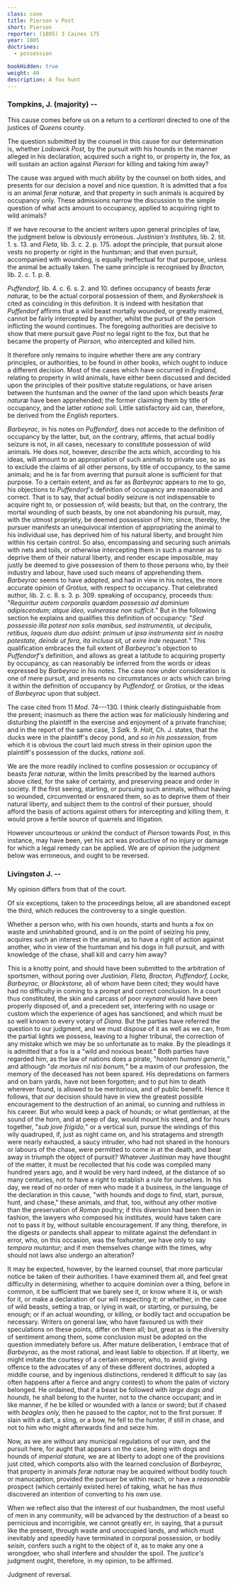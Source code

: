 ```yaml
---
class: case
title: Pierson v Post
short: Pierson
reporter: (1805) 3 Caines 175 
year: 1805
doctrines: 
  - possession

bookHidden: true
weight: 40
description: A fox hunt
---
```


### Tompkins, J. (majority) -- 

This cause comes before us on a return to a *certiorari* directed to one
of the justices of *Queens* county.  
  
The question submitted by the counsel in this cause for our
determination is, whether *Lodowick Post,* by the pursuit with his
hounds in the manner alleged in his declaration, acquired such a right
to, or property in, the fox, as will sustain an action against *Pierson*
for killing and taking him away?  
  
The cause was argued with much ability by the counsel on both sides, and
presents for our decision a novel and nice question. It is admitted that
a fox is an animal *feræ naturæ,* and that property in such animals is
acquired by occupancy only. These admissions narrow the discussion to
the simple question of what acts amount to occupancy, applied to
acquiring right to wild animals?  
  
If we have recourse to the ancient writers upon general principles of
law, the judgment below is obviously erroneous. *Justinian\'s
Institutes,* lib. 2. tit. 1. s. 13. and *Fleta,* lib. 3. c. 2. p. 175.
adopt the principle, that pursuit alone vests no property or right in
the huntsman; and that even pursuit, accompanied with wounding, is
equally ineffectual for that purpose, unless the animal be actually
taken. The same principle is recognised by *Bracton,* lib. 2. c. 1. p.
8.  
  
*Puffendorf,* lib. 4. c. 6. s. 2. and 10. defines occupancy of beasts
*feræ naturæ,* to be the actual corporal possession of them, and
*Bynkershoek* is cited as coinciding in this definition. It is indeed
with hesitation that *Puffendorf* affirms that a wild beast mortally
wounded, or greatly maimed, cannot be fairly intercepted by another,
whilst the pursuit of the person inflicting the wound
continues. The foregoing authorities are decisive to show that mere
pursuit gave *Post* no legal right to the fox, but that he became the
property of *Pierson,* who intercepted and killed him.  
  
It therefore only remains to inquire whether there are any contrary
principles, or authorities, to be found in other books, which ought to
induce a different decision. Most of the cases which have occurred in
*England,* relating to property in wild animals, have either been
discussed and decided upon the principles of their positive statute
regulations, or have arisen between the huntsman and the owner of the
land upon which beasts *feræ naturæ* have been apprehended; the former
claiming them by title of occupancy, and the latter *ratione soli.*
Little satisfactory aid can, therefore, be derived from the *English*
reporters.  
  
*Barbeyrac,* in his notes on *Puffendorf,* does not accede to the
definition of occupancy by the latter, but, on the contrary, affirms,
that actual bodily seizure is not, in all cases, necessary to constitute
possession of wild animals. He does not, however, *describe* the acts
which, according to his ideas, will amount to an appropriation of such
animals to private use, so as to exclude the claims of all other
persons, by title of occupancy, to the same animals; and he is far from
averring that pursuit alone is sufficient for that purpose. To a certain
extent, and as far as *Barbeyrac* appears to me to go, his objections to
*Puffendorf\'s* definition of occupancy are reasonable and correct. That
is to say, that actual bodily seizure is not indispensable to acquire
right to, or possession of, wild beasts; but that, on the contrary, the
mortal wounding of such beasts, by one not abandoning his pursuit, may,
with the utmost propriety, be deemed possession of him; since, thereby,
the pursuer manifests an unequivocal intention of appropriating the
animal to his individual use, has deprived him of his natural liberty,
and brought him within his certain control. So also, encompassing and
securing such animals with nets and toils, or otherwise intercepting
them in such a manner as to deprive them of their natural liberty, and
render escape impossible, may justly be deemed to give possession of
them to those persons who, by their industry and labour, have used such
means of apprehending them. *Barbeyrac* seems to have adopted, and had
in view in his notes, the more accurate opinion of *Grotius,*
with respect to occupancy. That celebrated author, lib. 2. c. 8. s. 3.
p. 309. speaking of occupancy, proceeds thus: \"*Requiritur autem
corporalis quædam possessio ad dominium adipiscendum; atque ideo,
vulnerasse non sufficit.*\" But in the following section he explains and
qualifies this definition of occupancy: \"*Sed possessio illa potest non
solis manibus, sed instrumentis, ut decipulis, retibus, laqueis dum duo
adsint: primum ut ipsa instrumenta sint in nostra potestate, deinde ut
fera, ita inclusa sit, ut exire inde nequeat.*\" This qualification
embraces the full extent of *Barbeyrac\'s* objection to *Puffendorf\'s*
definition, and allows as great a latitude to acquiring property by
occupancy, as can reasonably be inferred from the words or ideas
expressed by *Barbeyrac* in his notes. The case now under consideration
is one of mere pursuit, and presents no circumstances or acts which can
bring it within the definition of occupancy by *Puffendorf,* or
*Grotius,* or the ideas of *Barbeyrac* upon that subject.  
  
The case cited from 11 *Mod.* 74---130. I think clearly distinguishable
from the present; inasmuch as there the action was for maliciously
hindering and disturbing the plaintiff in the exercise and enjoyment of
a private franchise; and in the report of the same case, 3 *Salk.* 9.
*Holt,* Ch. J. states, that the ducks were in the plaintiff\'s decoy
pond, and *so in his possession,* from which it is obvious the court
laid much stress in their opinion upon the plaintiff\'s possession of
the ducks, *ratione soli.*  
  
We are the more readily inclined to confine possession or occupancy of
beasts *feræ naturæ,* within the limits prescribed by the learned
authors above cited, for the sake of certainty, and preserving peace and
order in society. If the first seeing, starting, or pursuing such
animals, without having so wounded, circumvented or ensnared them, so as
to deprive them of their natural liberty, and subject them to the
control of their pursuer, should afford the basis of actions against
others for intercepting and killing them, it would prove a fertile
source of quarrels and litigation.  
  
However uncourteous or unkind the conduct of *Pierson* towards *Post,*
in this instance, may have been, yet his act was productive of no injury
or damage for which a legal remedy can be applied. We are of
opinion the judgment below was erroneous, and ought to be reversed.  

### Livingston J. --

My opinion differs from that of the court.  

Of six exceptions, taken to the proceedings below, all are abandoned
except the third, which reduces the controversy to a single question.  
  
Whether a person who, with his own hounds, starts and hunts a fox on
waste and uninhabited ground, and is on the point of seizing his prey,
acquires such an interest in the animal, as to have a right of action
against another, who in view of the huntsman and his dogs in full
pursuit, and with knowledge of the chase, shall kill and carry him
away?  
  
This is a knotty point, and should have been submitted to the
arbitration of sportsmen, without poring over *Justinian, Fleta,
Bracton, Puffendorf, Locke, Barbeyrac,* or *Blackstone,* all of whom
have been cited; they would have had no difficulty in coming to a prompt
and correct conclusion. In a court thus constituted, the skin and
carcass of poor *reynard* would have been properly disposed of, and a
precedent set, interfering with no usage or custom which the experience
of ages has sanctioned, and which must be so well known to every votary
of *Diana.* But the parties have referred the question to our judgment,
and we must dispose of it as well as we can, from the partial lights we
possess, leaving to a higher tribunal, the correction of any mistake
which we may be so unfortunate as to make. By the pleadings it is
admitted that a fox is a \"wild and noxious beast.\" Both parties have
regarded him, as the law of nations does a pirate, \"*hostem humani
generis,*\" and although \"*de mortuis nil nisi bonum,*\" be a maxim of
our profession, the memory of the deceased has not been spared. His
depredations on farmers and on barn yards, have not been forgotten; and
to put him to death wherever found, is allowed to be meritorious, and of
public benefit. Hence it follows, that our decision should have in view
the greatest possible encouragement to the destruction of an animal, so
cunning and ruthless in his career. But who would keep a pack of hounds;
or what gentleman, at the sound of the horn, and at peep of day, would
mount his steed, and for hours together, \"*sub jove
frigido,*\" or a vertical sun, pursue the windings of this wily
quadruped, if, just as night came on, and his stratagems and strength
were nearly exhausted, a saucy intruder, who had not shared in the
honours or labours of the chase, were permitted to come in at the death,
and bear away in triumph the object of pursuit? Whatever *Justinian* may
have thought of the matter, it must be recollected that his code was
compiled many hundred years ago, and it would be very hard indeed, at
the distance of so many centuries, not to have a right to establish a
rule for ourselves. In his day, we read of no order of men who made it a
business, in the language of the declaration in this cause, \"with
hounds and dogs to find, start, pursue, hunt, and chase,\" these
animals, and that, too, without any other motive than the preservation
of *Roman* poultry; if this diversion had been then in fashion, the
lawyers who composed his institutes, would have taken care not to pass
it by, without suitable encouragement. If any thing, therefore, in the
digests or pandects shall appear to militate against the defendant in
error, who, on this occasion, was the foxhunter, we have only to say
*tempora mutantur;* and if men themselves change with the times, why
should not laws also undergo an alteration?  
  
It may be expected, however, by the learned counsel, that more
particular notice be taken of their authorities. I have examined them
all, and feel great difficulty in determining, whether to acquire
dominion over a thing, before in common, it be sufficient that we barely
see it, or know where it is, or wish for it, or make a declaration of
our will respecting it; or whether, in the case of wild beasts, setting
a trap, or lying in wait, or starting, or pursuing, be enough; or if an
actual wounding, or killing, or bodily tact and occupation be necessary.
Writers on general law, who have favoured us with their speculations on
these points, differ on them all; but, great as is the diversity of
sentiment among them, some conclusion must be adopted on the question
immediately before us. After mature deliberation, I embrace that of
*Barbeyrac,* as the most rational, and least liable to objection. If at
liberty, we might imitate the courtesy of a certain emperor, who, to
avoid giving offence to the advocates of any of these
different doctrines, adopted a middle course, and by ingenious
distinctions, rendered it difficult to say (as often happens after a
fierce and angry contest) to whom the palm of victory belonged. He
ordained, that if a beast be followed with *large dogs and hounds,* he
shall belong to the hunter, not to the chance occupant; and in like
manner, if he be killed or wounded with a lance or sword; but if chased
with *beagles only,* then he passed to the captor, not to the first
pursuer. If slain with a dart, a sling, or a bow, he fell to the hunter,
if still in chase, and not to him who might afterwards find and seize
him.  
  
Now, as we are without any municipal regulations of our own, and the
pursuit here, for aught that appears on the case, being with dogs and
hounds of *imperial stature,* we are at liberty to adopt one of the
provisions just cited, which comports also with the learned conclusion
of *Barbeyrac,* that property in animals *feræ naturæ* may be acquired
without bodily touch or manucaption, provided the pursuer be within
reach, or have a *reasonable* prospect (which certainly existed here) of
taking, what he has *thus* discovered an intention of converting to his
own use.  
  
When we reflect also that the interest of our husbandmen, the most
useful of men in any community, will be advanced by the destruction of a
beast so pernicious and incorrigible, we cannot greatly err, in saying,
that a pursuit like the present, through waste and unoccupied lands, and
which must inevitably and speedily have terminated in corporal
possession, or bodily *seisin,* confers such a right to the object of
it, as to make any one a wrongdoer, who shall interfere and shoulder the
spoil. The *justice\'s* judgment ought, therefore, in my opinion, to be
affirmed.  
  
Judgment of reversal.  